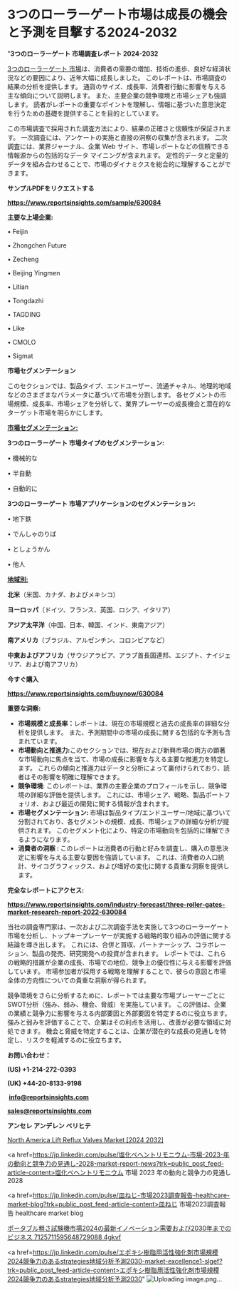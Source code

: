 # 3つのローラーゲート市場は成長の機会と予測を目撃する2024-2032

"<strong>3つのローラーゲート 市場調査レポート 2024-2032</strong>

<a href=https://www.reportsinsights.com/sample/630084>3つのローラーゲート 市場</a>は、消費者の需要の増加、技術の進歩、良好な経済状況などの要因により、近年大幅に成長しました。 このレポートは、市場調査の結果の分析を提供します。 通貨のサイズ、成長率、消費者行動に影響を与える主な傾向について説明します。 また、主要企業の競争環境と市場シェアも強調します。 読者がレポートの重要なポイントを理解し、情報に基づいた意思決定を行うための基礎を提供することを目的としています。

この市場調査で採用された調査方法により、結果の正確さと信頼性が保証されます。 一次調査には、アンケートの実施と直接の洞察の収集が含まれます。 二次調査には、業界ジャーナル、企業 Web サイト、市場レポートなどの信頼できる情報源からの包括的なデータ マイニングが含まれます。 定性的データと定量的データを組み合わせることで、市場のダイナミクスを総合的に理解することができます。

<strong><b>サンプルPDFをリクエストする</b></strong>

<a href=https://www.reportsinsights.com/sample/630084><strong><u>https://www.reportsinsights.com/sample/630084</u></strong></a>

<strong>主要な上場企業:</strong>

• Feijin

• Zhongchen Future

• Zecheng

• Beijing Yingmen

• Litian

• Tongdazhi

• TAGDING

• Like

• CMOLO

• Sigmat

<strong>市場セグメンテーション</strong>

このセクションでは、製品タイプ、エンドユーザー、流通チャネル、地理的地域などのさまざまなパラメータに基づいて市場を分割します。 各セグメントの市場規模、成長率、市場シェアを分析して、業界プレーヤーの成長機会と潜在的なターゲット市場を明らかにします。

<strong><u>市場セグメンテーション</u></strong><strong><u>:</u></strong>

<strong>3つのローラーゲート 市場タイプのセグメンテーション:</strong>

• 機械的な

• 半自動

• 自動的に

<strong>3つのローラーゲート 市場アプリケーションのセグメンテーション:</strong>

• 地下鉄

• でんしゃのりば

• としょうかん

• 他人

<strong><u>地域別</u></strong><strong><u>:</u></strong>

<strong>北米</strong>（米国、カナダ、およびメキシコ）

<strong>ヨーロッパ</strong>（ドイツ、フランス、英国、ロシア、イタリア）

<strong>アジア太平洋</strong>（中国、日本、韓国、インド、東南アジア）

<strong>南アメリカ</strong>（ブラジル、アルゼンチン、コロンビアなど）

<strong>中東およびアフリカ</strong>（サウジアラビア、アラブ首長国連邦、エジプト、ナイジェリア、および南アフリカ）

<strong>今すぐ購入</strong>

<a href=https://www.reportsinsights.com/buynow/630084><strong><u>https://www.reportsinsights.com/buynow/630084</u></strong></a>

<strong>重要な洞察:</strong>
<ul>
  <li><strong>市場規模と成長率：</strong>レポートは、現在の市場規模と過去の成長率の詳細な分析を提供します。 また、予測期間中の市場の成長に関する包括的な予測も含まれています。</li>
  <li><strong>市場動向と推進力:</strong>このセクションでは、現在および新興市場の両方の顕著な市場動向に焦点を当て、市場の成長に影響を与える主要な推進力を特定します。 これらの傾向と推進力はデータと分析によって裏付けられており、読者はその影響を明確に理解できます。</li>
  <li><strong>競争環境</strong>: このレポートは、業界の主要企業のプロフィールを示し、競争環境の詳細な評価を提供します。 これには、市場シェア、戦略、製品ポートフォリオ、および最近の開発に関する情報が含まれます。</li>
  <li><strong>市場セグメンテーション: </strong>市場は製品タイプ/エンドユーザー/地域に基づいて分割されており、各セグメントの規模、成長、市場シェアの詳細な分析が提供されます。 このセグメント化により、特定の市場動向を包括的に理解できるようになります。</li>
  <li><strong>消費者の洞察 : </strong>このレポートは消費者の行動と好みを調査し、購入の意思決定に影響を与える主要な要因を強調しています。 これは、消費者の人口統計、サイコグラフィックス、および嗜好の変化に関する貴重な洞察を提供します。</li>
</ul>
<strong>完全なレポートにアクセス:</strong>

<a href=https://www.reportsinsights.com/industry-forecast/three-roller-gates-market-research-report-2022-630084><strong><u><b>https://www.reportsinsights.com/industry-forecast/three-roller-gates-market-research-report-2022-630084</b></u></strong></a>

当社の調査専門家は、一次および二次調査手法を実施して3つのローラーゲート市場を分析し、トップキープレーヤーが実施する戦略的取り組みの評価に関する結論を導き出します。 これには、合併と買収、パートナーシップ、コラボレーション、製品の発売、研究開発への投資が含まれます。 レポートでは、これらの戦略的措置が企業の成長、市場での地位、競争上の優位性に与える影響を評価しています。 市場参加者が採用する戦略を理解することで、彼らの意図と市場全体の方向性についての貴重な洞察が得られます。

競争環境をさらに分析するために、レポートでは主要な市場プレーヤーごとにSWOT分析（強み、弱み、機会、脅威）を実施しています。 この評価は、企業の業績と競争力に影響を与える内部要因と外部要因を特定するのに役立ちます。 強みと弱みを評価することで、企業はその利点を活用し、改善が必要な領域に対処できます。 機会と脅威を特定することは、企業が潜在的な成長の見通しを特定し、リスクを軽減するのに役立ちます。

<strong>お問い合わせ：</strong>

<strong>(US) +1-214-272-0393</strong>

<strong>(UK) +44-20-8133-9198</strong>

<strong> </strong><a href=info@reportsinsights.com><strong><u>info@reportsinsights.com</u></strong></a>

<a href=sales@reportsinsights.com><strong><u>sales@reportsinsights.com</u></strong></a>

<strong>アンセレ アンデレン ベリヒテ</strong>

<a href=https://www.linkedin.com/pulse/north-america-lift-reflux-valves-market-guide-wkqwe/>North America Lift Reflux Valves Market [2024 2032]</a>

<a href=https://jp.linkedin.com/pulse/塩化ベヘントリモニウム-市場-2023-年の動向と競争力の見通し-2028-market-report-news?trk=public_post_feed-article-content>塩化ベヘントリモニウム 市場 2023 年の動向と競争力の見通し 2028</a>

<a href=https://jp.linkedin.com/pulse/皿ねじ-市場2023調査報告-healthcare-market-blog?trk=public_post_feed-article-content>皿ねじ 市場2023調査報告 healthcare market blog</a>

<a href=https://www.linkedin.com/pulse/ポータブル粗さ試験機市場2024の最新イノベーション需要および2030年までのビジネス-7125711595648729088-4gkvf/>ポータブル粗さ試験機市場2024の最新イノベーション需要および2030年までのビジネス 7125711595648729088 4gkvf</a>

<a href=https://jp.linkedin.com/pulse/エポキシ樹脂用活性強化剤市場規模2024競争力のあるstrategies地域分析予測2030-market-excellence1-slgef?trk=public_post_feed-article-content>エポキシ樹脂用活性強化剤市場規模2024競争力のあるstrategies地域分析予測2030</a>"
![Uploading image.png…]()
